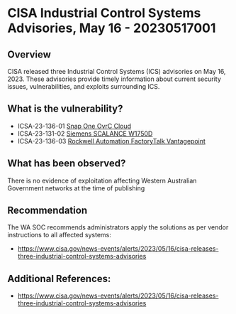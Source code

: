 # CISA Industrial Control Systems Advisories, May 16 -  20230517001

## Overview
CISA released three Industrial Control Systems (ICS) advisories on May 16, 2023. These advisories provide timely information about current security issues, vulnerabilities, and exploits surrounding ICS. 

## What is the vulnerability?
* ICSA-23-136-01 [Snap One OvrC Cloud](https://cisa.gov/news-events/ics-advisories/icsa-23-136-01)
* ICSA-23-131-02 [Siemens SCALANCE W1750D](https://www.cisa.gov/news-events/ics-advisories/icsa-23-131-02)
* ICSA-23-136-03 [Rockwell Automation FactoryTalk Vantagepoint ](https://cisa.gov/news-events/ics-advisories/icsa-23-136-03)


## What has been observed?
There is no evidence of exploitation affecting Western Australian Government networks at the time of publishing


## Recommendation

The WA SOC recommends administrators apply the solutions as per vendor instructions to all affected systems:
- https://www.cisa.gov/news-events/alerts/2023/05/16/cisa-releases-three-industrial-control-systems-advisories
## Additional References:
* https://www.cisa.gov/news-events/alerts/2023/05/16/cisa-releases-three-industrial-control-systems-advisories
